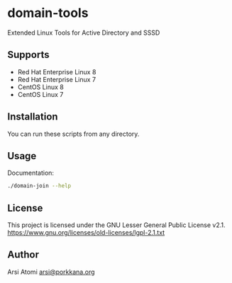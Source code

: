 # domain-tools
Extended Linux Tools for Active Directory and SSSD

## Supports

* Red Hat Enterprise Linux 8
* Red Hat Enterprise Linux 7
* CentOS Linux 8
* CentOS Linux 7

## Installation

You can run these scripts from any directory.

## Usage

Documentation:
```bash
./domain-join --help
```

## License

This project is licensed under the GNU Lesser General Public License v2.1.
<https://www.gnu.org/licenses/old-licenses/lgpl-2.1.txt>

## Author

Arsi Atomi <arsi@porkkana.org>
